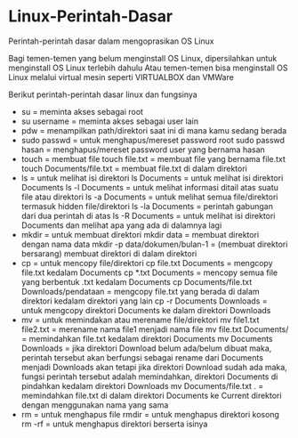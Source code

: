 # Linux-Perintah-Dasar
Perintah-perintah dasar dalam mengoprasikan OS Linux

Bagi temen-temen yang belum menginstall OS Linux, dipersilahkan untuk menginstall OS Linux terlebih dahulu
Atau temen-temen bisa menginstall OS Linux melalui virtual mesin seperti VIRTUALBOX dan VMWare

Berikut perintah-perintah dasar linux dan fungsinya
- su = meminta akses sebagai root
- su username = meminta akses sebagai user lain
- pdw = menampilkan path/direktori saat ini di mana kamu sedang berada
- sudo passwd = untuk menghapus/mereset password root
  sudo passwd hasan = menghapus/mereset password user yang bernama hasan
- touch = membuat file 
  touch file.txt = membuat file yang bernama file.txt
  touch Documents/file.txt = membuat file.txt di dalam direktori
- ls = untuk melihat isi direktori
  ls Documents = untuk melihat isi direktori Documents
  ls -l Documents = untuk melihat informasi ditail atas suatu file atau direktori
  ls -a Documents = untuk melihat semua file/direktori termasuk hidden file/direktori
  ls -la Documents = perintah gabungan dari dua perintah di atas
  ls -R Documents = untuk melihat isi direktori Documents dan melihat apa yang ada di dalamnya lagi
- mkdir = untuk membuat direktori
  mkdir data = membuat direktori dengan nama data
  mkdir -p data/dokumen/bulan-1 = (membuat direktori bersarang) membuat direktori di dalam direktori
- cp = untuk mencopy file/direktori
  cp file.txt Documents = mengcopy file.txt kedalam Documents
  cp *.txt Documents = mencopy semua file yang berbentuk .txt kedalam Documents
  cp Documents/file.txt Downloads/pendataan =  mengcopy file.txt yang berada di dalam direktori kedalam direktori yang lain
  cp -r Documents Downloads = untuk mengcopy direktori Documents ke dalam direktori Downloads
- mv = untuk memindakan atau merename file/direktori
  mv file1.txt file2.txt = merename nama file1 menjadi nama file
  mv file.txt Documents/ = memindahkan file.txt kedalam direktori Documents
  mv Documents Downloads = jika direktori Download belum ada/belum dibuat maka, perintah tersebut akan berfungsi sebagai rename dari Documents menjadi Downloads
  akan tetapi jika direktori Download sudah ada maka, fungsi perintah tersebut adalah memindahkan, direktori Documents di pindahkan kedalam direktori Downloads
  mv Documents/file.txt . = memindahkan file.txt di dalam direktori Documents ke Current direktori dengan menggunakan nama yang sama
- rm = untuk menghapus file
  rmdir = untuk menghapus direktori kosong
  rm -rf = untuk menghapus direktori berserta isinya
  
  
